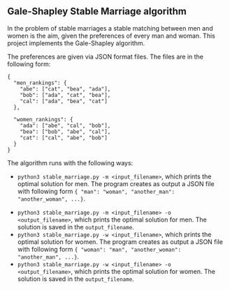 ## Gale-Shapley Stable Marriage algorithm

In the problem of stable marriages a stable matching between men and women is the aim, given the preferences of every man and woman. This project implements the Gale-Shapley algorithm.

The preferences are given via JSON format files. The files are in the following form:
```
{
  "men_rankings": {
    "abe": ["cat", "bea", "ada"],
    "bob": ["ada", "cat", "bea"],
    "cal": ["ada", "bea", "cat"]
  },

  "women_rankings": {
    "ada": ["abe", "cal", "bob"],
    "bea": ["bob", "abe", "cal"],
    "cat": ["cal", "abe", "bob"]
  }
}
```
The algorithm runs with the following ways:

  - `python3 stable_marriage.py -m <input_filename>`, which prints the optimal solution for men. The program creates as output a JSON file with following form `{ "man": "woman", "another_man": "another_woman", ...}`.
  * `python3 stable_marriage.py -m <input_filename> -o <output_filename>`, which prints the optimal solution for men. The solution is saved in the `output_filename`.
  * `python3 stable_marriage.py -w <input_filename>`, which prints the optimal solution for women. The program creates as output a JSON file with following form `{ "woman": "man", "another_woman": "another_man", ...}`.
  * `python3 stable_marriage.py -w <input_filename> -o <output_filename>`, which prints the optimal solution for women. The solution is saved in the `output_filename`.
